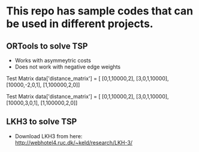 # This repo has sample codes that can be used in different projects.

## ORTools to solve TSP

- Works with asymmeytric costs
- Does not work with negative edge weights

Test Matrix
data['distance_matrix'] = [
        [0,1,10000,2],
        [3,0,1,10000],
        [10000,-2,0,1],
        [1,100000,2,0]]


Test Matrix
data['distance_matrix'] = [
        [0,1,10000,2],
        [3,0,1,10000],
        [10000,3,0,1],
        [1,100000,2,0]]

## LKH3 to solve TSP

- Download LKH3 from here: http://webhotel4.ruc.dk/~keld/research/LKH-3/
